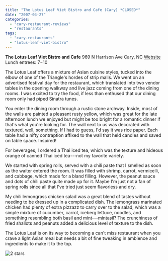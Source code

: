 ```yaml
---
title: "The Lotus Leaf Viet Bistro and Cafe (Cary) *CLOSED*"
date: "2007-04-27"
categories: 
  - "cary-restaurant-reviews"
  - "restaurants"
tags: 
  - "cary-restaurants"
  - "lotus-leaf-viet-bistro"
---
```


**The Lotus Leaf Viet Bistro and Cafe** 969 N Harrison Ave Cary, NC [Website](www.lotusleafcafe.com) Lunch entrees: $7-$10

The Lotus Leaf offers a mixture of Asian cuisine styles, tucked into the elbow of one of the Triangle's hordes of strip malls. We went on an advertised festival day for the restaurant, which translated into two vendor tables in the opening walkway and live jazz coming from one of the dining rooms. I was excited to try the food, if less than enthused that our dining room only had piped Sinatra tunes.

You enter the dining room through a rustic stone archway. Inside, most of the walls are painted a pleasant rusty yellow, which was great for the late afternoon lunch we enjoyed but might be too bright for a romantic dinner if that's what you're looking for. The wall next to us was decorated with textured, well, something. If I had to guess, I'd say it was rice paper. Each table had a nifty contraption affixed to the wall that held candles and saved on table space. Inspired!

For beverages, I ordered a Thai iced tea, which was the texture and hideous orange of canned Thai iced tea---not my favorite variety.

We started with spring rolls, served with a chili paste that I smelled as soon as the waiter entered the room. It was filled with shrimp, carrot, vermicelli, and cabbage, which made for a bland filling. However, the peanut sauce and dots of chili paste quite made up for it. Maybe I'm just not a fan of spring rolls since all that I've tried just seem flavorless and dry.

My chili lemongrass chicken salad was a great blend of tastes without needing to be dressed up in a complicated dish. The lemongrass marinated chicken had plenty of extra pizzazz to carry over to the salad, which was a simple mixture of cucumber, carrot, iceberg lettuce, noodles, and something resembling both basil and mint---mintasil? The crunchiness of fried shallots and peanuts added a delicious level of texture to the dish.

The Lotus Leaf is on its way to becoming a can't miss restaurant when you crave a light Asian meal but needs a bit of fine tweaking in ambience and ingredients to make it to the top.

![2 stars](http://s3.amazonaws.com/thegourmez-wpmedia/2009/02/rating_chicken11.gif "rating_chicken11")
